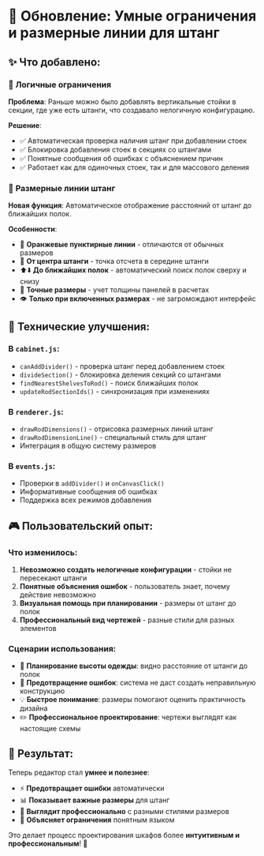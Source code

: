 # 🎯 Обновление: Умные ограничения и размерные линии для штанг

## ✨ Что добавлено:

### 🚫 **Логичные ограничения**
**Проблема**: Раньше можно было добавлять вертикальные стойки в секции, где уже есть штанги, что создавало нелогичную конфигурацию.

**Решение**: 
- ✅ Автоматическая проверка наличия штанг при добавлении стоек
- ✅ Блокировка добавления стоек в секциях со штангами
- ✅ Понятные сообщения об ошибках с объяснением причин
- ✅ Работает как для одиночных стоек, так и для массового деления

### 📏 **Размерные линии штанг**
**Новая функция**: Автоматическое отображение расстояний от штанг до ближайших полок.

**Особенности**:
- 🧡 **Оранжевые пунктирные линии** - отличаются от обычных размеров
- 🎯 **От центра штанги** - точка отсчета в середине штанги
- ⬆️⬇️ **До ближайших полок** - автоматический поиск полок сверху и снизу
- 📐 **Точные размеры** - учет толщины панелей в расчетах
- 👁️ **Только при включенных размерах** - не загромождают интерфейс

## 🔧 Технические улучшения:

### В `cabinet.js`:
- `canAddDivider()` - проверка штанг перед добавлением стоек
- `divideSection()` - блокировка деления секций со штангами
- `findNearestShelvesToRod()` - поиск ближайших полок
- `updateRodSectionIds()` - синхронизация при изменениях

### В `renderer.js`:
- `drawRodDimensions()` - отрисовка размерных линий штанг
- `drawRodDimensionLine()` - специальный стиль для штанг
- Интеграция в общую систему размеров

### В `events.js`:
- Проверки в `addDivider()` и `onCanvasClick()`
- Информативные сообщения об ошибках
- Поддержка всех режимов добавления

## 🎮 Пользовательский опыт:

### Что изменилось:
1. **Невозможно создать нелогичные конфигурации** - стойки не пересекают штанги
2. **Понятные объяснения ошибок** - пользователь знает, почему действие невозможно
3. **Визуальная помощь при планировании** - размеры от штанг до полок
4. **Профессиональный вид чертежей** - разные стили для разных элементов

### Сценарии использования:
- 📐 **Планирование высоты одежды**: видно расстояние от штанги до полок
- 🚫 **Предотвращение ошибок**: система не даст создать неправильную конструкцию  
- 💡 **Быстрое понимание**: размеры помогают оценить практичность дизайна
- ✏️ **Профессиональное проектирование**: чертежи выглядят как настоящие схемы

## 🎉 Результат:

Теперь редактор стал **умнее и полезнее**:
- ⚡ **Предотвращает ошибки** автоматически
- 📊 **Показывает важные размеры** для штанг
- 🎨 **Выглядит профессионально** с разными стилями размеров
- 💬 **Объясняет ограничения** понятным языком

Это делает процесс проектирования шкафов более **интуитивным и профессиональным**! 🚀
